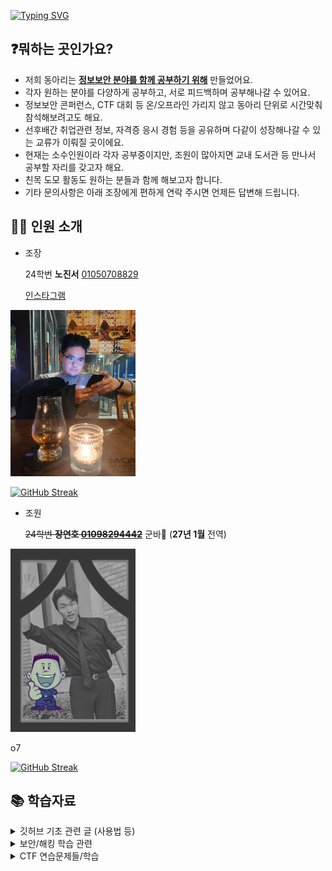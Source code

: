 [![Typing SVG](https://readme-typing-svg.demolab.com?font=Fira+Code&size=23&duration=1000&pause=1500&color=07F700&background=E2FFE400&center=true&vCenter=true&width=435&lines=%EB%B6%80%EC%82%B0%EC%99%B8%EB%8C%80+%EC%8A%A4%EB%A7%88%ED%8A%B8%EC%9C%B5%ED%95%A9%EB%B3%B4%EC%95%88%ED%95%99%EA%B3%BC+%EB%8F%99%EC%95%84%EB%A6%AC;S-BIT_United+-+Worm)](https://github.com/JinnyLyn/BUFS_S-BitUnited_Worm)

## ❓뭐하는 곳인가요?
- 저희 동아리는 **<u>정보보안 분야를 함께 공부하기 위해</u>** 만들었어요.   
- 각자 원하는 분야를 다양하게 공부하고, 서로 피드백하며 공부해나갈 수 있어요.  
- 정보보안 콘퍼런스, CTF 대회 등 온/오프라인 가리지 않고 동아리 단위로 시간맞춰 참석해보려고도 해요.
- 선후배간 취업관련 정보, 자격증 응시 경험 등을 공유하며 다같이 성장해나갈 수 있는 교류가 이뤄질 곳이에요.
- 현재는 소수인원이라 각자 공부중이지만, 조원이 많아지면 교내 도서관 등 만나서 공부할 자리를 갖고자 해요.
- 친목 도모 활동도 원하는 분들과 함께 해보고자 합니다.
- 기타 문의사항은 아래 조장에게 편하게 연락 주시면 언제든 답변해 드립니다.

## 🙋‍♀️ 인원 소개
- 조장

  24학번 **노진서**
[01050708829](tel:01050708829)
  
  [인스타그램](https://www.instagram.com/jinnie.al?igsh=aGwwcmI3YjBvMmJu)

<img src="/.assets/jojang.jpg" alt="조장 사진" width="200">

[![GitHub Streak](https://streak-stats.demolab.com?user=JinnyLyn&theme=dark&locale=ko)](https://git.io/streak-stats)

- 조원

   ~~24학번 **장연호 [01098294442](tel:01098294442)**~~ 군바🫡 (**27년 1월** 전역)

<img src="/.assets/samang.png" alt="연호 사진" width="200"> 

o7

[![GitHub Streak](https://streak-stats.demolab.com?user=hohoyeonho&theme=dark&date_format=%5BY.%5Dn.j&exclude_days=Sun%2CSat)](https://git.io/streak-stats)




   
## 📚 학습자료 
   
<details><summary>깃허브 기초 관련 글 (사용법 등)
</summary>

[깃허브 사용법, 명령어 등](https://devyihyun.tistory.com/30)

[VSC로 깃허브 사용하기](https://ossam5.tistory.com/169)

[깃허브 프로젝트 사용하기](https://musma.github.io/2023/08/03/github-projects.html#github-projects-%EB%B7%B0-%EC%B6%94%EA%B0%80)
</details>

<details><summary>보안/해킹 학습 관련
</summary>
  
[웹보안, burpsuite 기초 배우기](https://portswigger.net/web-security/dashboard)

[연습할때 쓸 vm들(vulnhub)](https://www.vulnhub.com/)

[드림핵](https://dreamhack.io)
</details>

<details><summary>CTF 연습문제들/학습
</summary>
  
[드림핵](https://dreamhack.io)

[crackmes](https://crackmes.one)

[포너블kr](https://pwnable.kr)

[hacker101ctf](https://ctf.hacker101.com/ctf)

[TryHackMe](https://tryhackme.com)

[pwn.college](https://pang.college)
</details>

